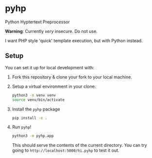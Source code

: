 # pyhp
Python Hyptertext Preprocessor

**Warning**: Currently *very* insecure. Do not use.

I want PHP style 'quick' template execution, but with Python instead.

## Setup

You can set it up for local development with:

1. Fork this repository & clone your fork to your local machine.
2. Setup a virtual environment in your clone:

   ```bash
   python3 -m venv venv
   source venv/bin/activate
   ```
   
3. Install the `pyhp` package

   ```bash
   pip install -e . 
   ```
   
4. Run `pyhp`!

   ```bash
   python3 -m pyhp.app
   ```
   
   This should serve the contents of the current directory. You can
   try going to `http://localhost:5000/hi.pyhp` to test it out.
